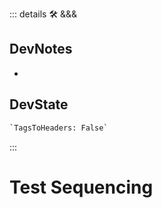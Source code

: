 ::: details 🛠 <dev>&&&</dev>

## DevNotes

-

## DevState

```py
`TagsToHeaders: False`
```

:::

# Test Sequencing
